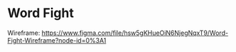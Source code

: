 # Word Fight

Wireframe: https://www.figma.com/file/hsw5gKHueOiN6NjegNqxT9/Word-Fight-Wireframe?node-id=0%3A1 
